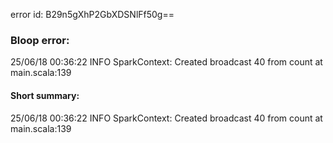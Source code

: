 error id: B29n5gXhP2GbXDSNlFf50g==
### Bloop error:

25/06/18 00:36:22 INFO SparkContext: Created broadcast 40 from count at main.scala:139
#### Short summary: 

25/06/18 00:36:22 INFO SparkContext: Created broadcast 40 from count at main.scala:139